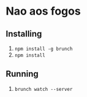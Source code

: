 # Nao aos fogos

## Installing
1. `npm install -g brunch`
2. `npm install`

## Running
1. `brunch watch --server`
